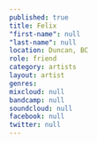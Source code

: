 ```yaml
---
published: true
title: Felix
"first-name": null
"last-name": null
location: Duncan, BC
role: friend
category: artists
layout: artist
genres: 
mixcloud: null
bandcamp: null
soundcloud: null
facebook: null
twitter: null
---
```

